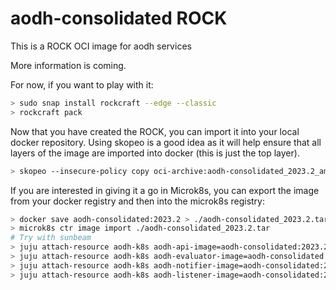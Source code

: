 # aodh-consolidated ROCK

This is a ROCK OCI image for aodh services

More information is coming.

For now, if you want to play with it:

```bash
> sudo snap install rockcraft --edge --classic
> rockcraft pack
```

Now that you have created the ROCK, you can import it into
your local docker repository. Using skopeo is a good idea as
it will help ensure that all layers of the image are imported
into docker (this is just the top layer).

```bash
> skopeo --insecure-policy copy oci-archive:aodh-consolidated_2023.2_amd64.rock docker-daemon:aodh-consolidated:2023.2
```

If you are interested in giving it a go in Microk8s, you can
export the image from your docker registry and then into the
microk8s registry:

```bash
> docker save aodh-consolidated:2023.2 > ./aodh-consolidated_2023.2.tar
> microk8s ctr image import ./aodh-consolidated_2023.2.tar
# Try with sunbeam
> juju attach-resource aodh-k8s aodh-api-image=aodh-consolidated:2023.2
> juju attach-resource aodh-k8s aodh-evaluator-image=aodh-consolidated:2023.2
> juju attach-resource aodh-k8s aodh-notifier-image=aodh-consolidated:2023.2
> juju attach-resource aodh-k8s aodh-listener-image=aodh-consolidated:2023.2
```
